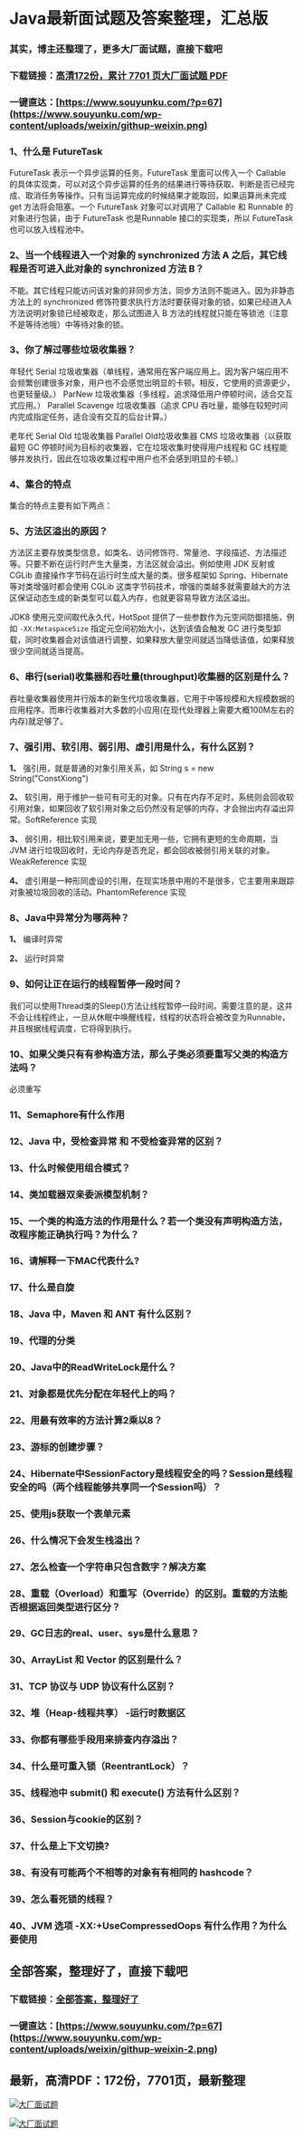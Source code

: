 # Java最新面试题及答案整理，汇总版

### 其实，博主还整理了，更多大厂面试题，直接下载吧

### 下载链接：[高清172份，累计 7701 页大厂面试题  PDF](https://github.com/souyunku/DevBooks/blob/master/docs/index.md)

### 一键直达：[https://www.souyunku.com/?p=67](https://www.souyunku.com/wp-content/uploads/weixin/githup-weixin.png)



### 1、什么是 FutureTask

FutureTask 表示一个异步运算的任务。FutureTask 里面可以传入一个 Callable 的具体实现类，可以对这个异步运算的任务的结果进行等待获取、判断是否已经完成、取消任务等操作。只有当运算完成的时候结果才能取回，如果运算尚未完成 get 方法将会阻塞。一个 FutureTask 对象可以对调用了 Callable 和 Runnable 的对象进行包装，由于 FutureTask 也是Runnable 接口的实现类，所以 FutureTask 也可以放入线程池中。


### 2、当一个线程进入一个对象的 synchronized 方法 A 之后，其它线程是否可进入此对象的 synchronized 方法 B？

不能。其它线程只能访问该对象的非同步方法，同步方法则不能进入。因为非静态方法上的 synchronized 修饰符要求执行方法时要获得对象的锁，如果已经进入A 方法说明对象锁已经被取走，那么试图进入 B 方法的线程就只能在等锁池（注意不是等待池哦）中等待对象的锁。


### 3、你了解过哪些垃圾收集器？

年轻代 Serial 垃圾收集器（单线程，通常用在客户端应用上。因为客户端应用不会频繁创建很多对象，用户也不会感觉出明显的卡顿。相反，它使用的资源更少，也更轻量级。） ParNew 垃圾收集器（多线程，追求降低用户停顿时间，适合交互式应用。） Parallel Scavenge 垃圾收集器（追求 CPU 吞吐量，能够在较短时间内完成指定任务，适合没有交互的后台计算。）

老年代 Serial Old 垃圾收集器 Parallel Old垃圾收集器 CMS 垃圾收集器（以获取最短 GC 停顿时间为目标的收集器，它在垃圾收集时使得用户线程和 GC 线程能够并发执行，因此在垃圾收集过程中用户也不会感到明显的卡顿。）


### 4、集合的特点

集合的特点主要有如下两点：


### 5、方法区溢出的原因？

方法区主要存放类型信息，如类名、访问修饰符、常量池、字段描述、方法描述等。只要不断在运行时产生大量类，方法区就会溢出。例如使用 JDK 反射或 CGLib 直接操作字节码在运行时生成大量的类。很多框架如 Spring、Hibernate 等对类增强时都会使用 CGLib 这类字节码技术，增强的类越多就需要越大的方法区保证动态生成的新类型可以载入内存，也就更容易导致方法区溢出。

JDK8 使用元空间取代永久代，HotSpot 提供了一些参数作为元空间防御措施，例如 `-XX:MetaspaceSize` 指定元空间初始大小，达到该值会触发 GC 进行类型卸载，同时收集器会对该值进行调整，如果释放大量空间就适当降低该值，如果释放很少空间就适当提高。


### 6、串行(serial)收集器和吞吐量(throughput)收集器的区别是什么？

吞吐量收集器使用并行版本的新生代垃圾收集器，它用于中等规模和大规模数据的应用程序。而串行收集器对大多数的小应用(在现代处理器上需要大概100M左右的内存)就足够了。


### 7、强引用、软引用、弱引用、虚引用是什么，有什么区别？

**1、** 强引用，就是普通的对象引用关系，如 String s = new String("ConstXiong")

**2、** 软引用，用于维护一些可有可无的对象。只有在内存不足时，系统则会回收软引用对象，如果回收了软引用对象之后仍然没有足够的内存，才会抛出内存溢出异常。SoftReference 实现

**3、** 弱引用，相比软引用来说，要更加无用一些，它拥有更短的生命周期，当 JVM 进行垃圾回收时，无论内存是否充足，都会回收被弱引用关联的对象。WeakReference 实现

**4、** 虚引用是一种形同虚设的引用，在现实场景中用的不是很多，它主要用来跟踪对象被垃圾回收的活动。PhantomReference 实现


### 8、Java中异常分为哪两种？

**1、** 编译时异常

**2、** 运行时异常


### 9、如何让正在运行的线程暂停一段时间？

我们可以使用Thread类的Sleep()方法让线程暂停一段时间。需要注意的是，这并不会让线程终止，一旦从休眠中唤醒线程，线程的状态将会被改变为Runnable，并且根据线程调度，它将得到执行。


### 10、如果父类只有有参构造方法，那么子类必须要重写父类的构造方法吗？

必须重写


### 11、Semaphore有什么作用
### 12、Java 中，受检查异常 和 不受检查异常的区别？
### 13、什么时候使用组合模式？
### 14、类加载器双亲委派模型机制？
### 15、一个类的构造方法的作用是什么？若一个类没有声明构造方法，改程序能正确执行吗？为什么？
### 16、请解释一下MAC代表什么?
### 17、什么是自旋
### 18、Java 中，Maven 和 ANT 有什么区别？
### 19、代理的分类
### 20、Java中的ReadWriteLock是什么？
### 21、对象都是优先分配在年轻代上的吗？
### 22、用最有效率的方法计算2乘以8？
### 23、游标的创建步骤？
### 24、Hibernate中SessionFactory是线程安全的吗？Session是线程安全的吗（两个线程能够共享同一个Session吗）？
### 25、使用js获取一个表单元素
### 26、什么情况下会发生栈溢出？
### 27、怎么检查一个字符串只包含数字？解决方案
### 28、重载（Overload）和重写（Override）的区别。重载的方法能否根据返回类型进行区分？
### 29、GC日志的real、user、sys是什么意思？
### 30、ArrayList 和 Vector 的区别是什么？
### 31、TCP 协议与 UDP 协议有什么区别？
### 32、堆（Heap-线程共享） -运行时数据区
### 33、你都有哪些手段用来排查内存溢出？
### 34、什么是可重入锁（ReentrantLock）？
### 35、线程池中 submit() 和 execute() 方法有什么区别？
### 36、Session与cookie的区别？
### 37、什么是上下文切换?
### 38、有没有可能两个不相等的对象有有相同的 hashcode？
### 39、怎么看死锁的线程？
### 40、JVM 选项 -XX:+UseCompressedOops 有什么作用？为什么要使用




## 全部答案，整理好了，直接下载吧

### 下载链接：[全部答案，整理好了](https://www.souyunku.com/wp-content/uploads/weixin/githup-weixin-2.png)

### 一键直达：[https://www.souyunku.com/?p=67](https://www.souyunku.com/wp-content/uploads/weixin/githup-weixin-2.png)


## 最新，高清PDF：172份，7701页，最新整理

[![大厂面试题](https://www.souyunku.com/wp-content/uploads/weixin/mst.png "架构师专栏")](https://www.souyunku.com/wp-content/uploads/weixin/githup-weixin.png "架构师专栏")

[![大厂面试题](https://www.souyunku.com/wp-content/uploads/weixin/githup-weixin.png "架构师专栏")](https://www.souyunku.com/wp-content/uploads/weixin/githup-weixin.png "架构师专栏")
